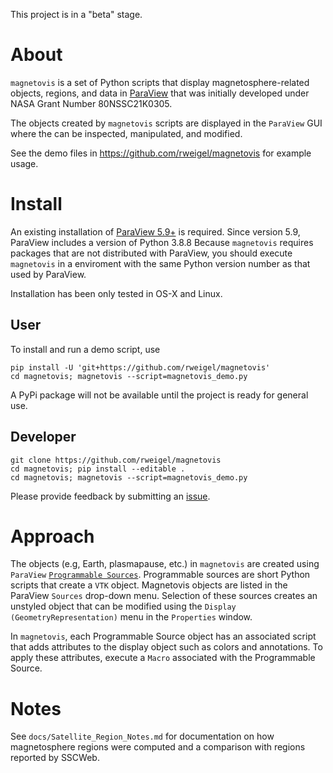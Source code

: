 This project is in a "beta" stage. 

# About

`magnetovis` is a set of Python scripts that display magnetosphere-related objects, regions, and data in [ParaView](https://www.paraview.org/) that was initially developed under NASA Grant Number 80NSSC21K0305.

The objects created by `magnetovis` scripts are displayed in the `ParaView` GUI where the can be inspected, manipulated, and modified.

See the demo files in https://github.com/rweigel/magnetovis for example usage.

# Install

An existing installation of [ParaView 5.9+](https://www.paraview.org/download/) is required. Since version 5.9, ParaView includes a version of Python 3.8.8 Because `magnetovis` requires packages that are not distributed with ParaView, you should execute `magnetovis` in a enviroment with the same Python version number as that used by ParaView.

Installation has been only tested in OS-X and Linux. 

## User

To install and run a demo script, use

```
pip install -U 'git+https://github.com/rweigel/magnetovis'
cd magnetovis; magnetovis --script=magnetovis_demo.py
```

A PyPi package will not be available until the project is ready for general use.

## Developer

```
git clone https://github.com/rweigel/magnetovis
cd magnetovis; pip install --editable .
cd magnetovis; magnetovis --script=magnetovis_demo.py
```

Please provide feedback by submitting an [issue](https://github.com/rweigel/magnetovis/issues).

# Approach

The objects (e.g, Earth, plasmapause, etc.) in `magnetovis` are created using `ParaView` [`Programmable Sources`](https://docs.paraview.org/en/latest/ReferenceManual/pythonProgrammableFilter.html). Programmable sources are short Python scripts that create a `VTK` object. Magnetovis objects are listed in the ParaView `Sources` drop-down menu. Selection of these sources creates an unstyled object that can be modified using the `Display (GeometryRepresentation)` menu in the `Properties` window.

In `magnetovis`, each Programmable Source object has an associated script that adds attributes to the display object such as colors and annotations. To apply these attributes, execute a `Macro` associated with the Programmable Source.

# Notes

See `docs/Satellite_Region_Notes.md` for documentation on how magnetosphere regions were computed and a comparison with regions reported by SSCWeb.
